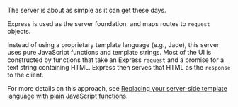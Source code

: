 The server is about as simple as it can get these days.

Express is used as the server foundation, and maps routes to `request` objects.

Instead of using a proprietary template language (e.g., Jade), this server uses
pure JavaScript functions and template strings. Most of the UI is constructed by
functions that take an Express `request` and a promise for a text string
containing HTML. Express then serves that HTML as the `response` to the client.

For more details on this approach, see
[Replacing your server-side template language with plain JavaScript functions](https://component.kitchen/blog/posts/replacing-your-server-side-template-language-with-plain-javascript-functions).

